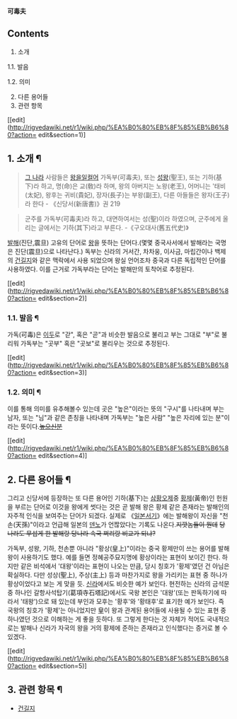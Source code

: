 **可毒夫**

## Contents

    

1. 소개 
    

1.1. 발음

1.2. 의미

2. 다른 용어들 
3. 관련 항목 

[[edit](http://rigvedawiki.net/r1/wiki.php/%EA%B0%80%EB%8F%85%EB%B6%80?action=
edit&section=1)]

## 1. 소개 ¶

> [그 나라](%EB%B0%9C%ED%95%B4.md) 사람들은 [왕을일컬어](%EA%B5%B0%EC%A3%BC%EC%9D%98%20%EC%B9%AD%ED%98%B8.md) 가독부(可毒夫), 또는
[성왕](%EC%84%B1%EC%99%95.md)(聖王), 또는 기하(基下)라 하고, 명(命)은 교(敎)라 하며, 왕의 아버지는
노왕(老王), 어머니는 '태비(太妃), 왕후는 귀비(貴妃), 장자(長子)는 부왕(副王), 다른 아들들은 왕자(王子)라 한다 -
《신당서(新唐書)》권 219

  

> 군주를 가독부(可毒夫)라 하고, 대면하여서는 성(聖)이라 하였으며, 군주에게 올리는 글에서는 기하(其下)라고 부른다.
-《구오대사(舊五代史)》

  

[발해](%EB%B0%9C%ED%95%B4.md)(진단,震旦) 고유의 단어로 [왕](%EC%99%95.md)을 뜻하는
단어다.(몇몇 중국사서에서 발해라는 국명은 진단(震旦)으로 나타난다.) 독부는 신라의 거서간, 차차웅, 이사금, 마립간이나 백제의
[건길지](%EA%B1%B4%EA%B8%B8%EC%A7%80.md)와 같은 맥락에서 사용 되었으며 왕실 언어조차 중국과 다른 독립적인
단어를 사용하였다. 이를 근거로 가독부라는 단어는 발해만의 토착어로 추정된다.

  

[[edit](http://rigvedawiki.net/r1/wiki.php/%EA%B0%80%EB%8F%85%EB%B6%80?action=
edit&section=2)]

### 1.1. 발음 ¶

가독(可毒)은 [이두](%EC%9D%B4%EB%91%90.md)로 "갇", 혹은 "곧"과 비슷한 발음으로 불리고 부는 그대로 "부"로
불리워 가독부는 "곳부" 혹은 "곳보"로 불리우는 것으로 추정된다.

  

[[edit](http://rigvedawiki.net/r1/wiki.php/%EA%B0%80%EB%8F%85%EB%B6%80?action=
edit&section=3)]

### 1.2. 의미 ¶

이를 통해 의미를 유추해볼수 있는데 곳은 "높은"이라는 뜻의 "구시"를 나타내며 부는 남자, 또는 "님"과 같은 존칭을 나타내며 가독부는
"높은 사람" "높은 자리에 있는 분"이라는 뜻이다.<del>[높으신분](%EB%86%92%EC%9C%BC%EC%8B%A0%20%EB%B6%84.md)</del>

  

[[edit](http://rigvedawiki.net/r1/wiki.php/%EA%B0%80%EB%8F%85%EB%B6%80?action=
edit&section=4)]

## 2. 다른 용어들 ¶

그리고 신당서에 등장하는 또 다른 용어인 기하(基下)는
[삼황오제](%EC%82%BC%ED%99%A9%EC%98%A4%EC%A0%9C.md)중
[황제](%ED%99%A9%EC%A0%9C.md)(黃帝)인 헌원을 부르는 단어로 이것을 왕에게 썻다는 것은 곧 발해 왕은 황제 같은
존재라는 발해인의 자주적 인식을 보여주는 단어가 되겠다. 실제로
《[일본서기](%EC%9D%BC%EB%B3%B8%EC%84%9C%EA%B8%B0.md)》에는 발해왕이 자신을 "천손(天孫)"이라고
언급해 일본의 [덴노](%EB%8D%B4%EB%85%B8.md)가 언짢았다는 기록도 나온다.<del>지깟놈들이 뭔데</del>
<del>당나라도 무섭게 한 발해랑 당나라 속국 쩌리랑 비교가 되냐?</del>

  

가독부, 성왕, 기하, 천손뿐 아니라 "황상(皇上)"이라는 중국 황제만이 쓰는 용어를 발해왕이 사용하기도 했다. 예를 들면 정혜공주묘지명에
황상이라는 표현이 보이긴 한다. 하지만 같은 비석에서 '대왕'이라는 표현이 나오는 만큼, 당시 칭호가 '황제'였던 건 아님은 확실하다. 다만
성상(聖上), 주상(主上) 등과 마찬가지로 왕을 가리키는 표현 중 하나가 황상이었다고 보는 게 맞을 듯.
[신라](%EC%8B%A0%EB%9D%BC.md)에서도 비슷한 예가 보인다. 현전하는 신라의 금석문 중 하나인
갈항사석탑기(葛項寺石塔記)에서도 국왕 본인은 '대왕'(또는 판독하기에 따라서 '태왕')으로 돼 있는데 부인과 모후는 '황후'와 '황태후'로
표기한 예가 보인다. 즉 국왕의 칭호가 '황제'는 아니었지만 皇이 왕과 관계된 용어들에 사용될 수 있는 표현 중 하나였던 것으로 이해하는 게
좋을 듯하다. 또 그렇게 한다는 것 자체가 적어도 국내적으로는 발해나 신라가 자국의 왕을 거의 황제에 준하는 존재라고 인식했다는 증거로 볼
수 있겠다.

  

[[edit](http://rigvedawiki.net/r1/wiki.php/%EA%B0%80%EB%8F%85%EB%B6%80?action=
edit&section=5)]

## 3. 관련 항목 ¶

  * [건길지](%EA%B1%B4%EA%B8%B8%EC%A7%80.md)


